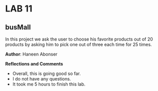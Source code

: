 
# LAB 11

## busMall
In this project we ask the user to choose his favorite products out of 20 products by asking him to pick one out of three each time for 25 times.


**Author**: Haneen Abonser

**Reflections and Comments**
- Overall, this is going good so far.
- I do not have any questions.
- It took me 5 hours to finish this lab.
